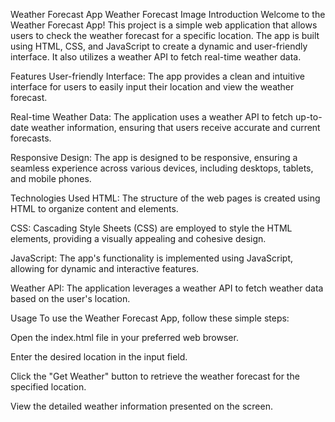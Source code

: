 Weather Forecast App Weather Forecast Image
Introduction
Welcome to the Weather Forecast App! This project is a simple web application that allows users to check the weather forecast for a specific location. The app is built using HTML, CSS, and JavaScript to create a dynamic and user-friendly interface. It also utilizes a weather API to fetch real-time weather data.

Features
User-friendly Interface: The app provides a clean and intuitive interface for users to easily input their location and view the weather forecast.

Real-time Weather Data: The application uses a weather API to fetch up-to-date weather information, ensuring that users receive accurate and current forecasts.

Responsive Design: The app is designed to be responsive, ensuring a seamless experience across various devices, including desktops, tablets, and mobile phones.

Technologies Used
HTML: The structure of the web pages is created using HTML to organize content and elements.

CSS: Cascading Style Sheets (CSS) are employed to style the HTML elements, providing a visually appealing and cohesive design.

JavaScript: The app's functionality is implemented using JavaScript, allowing for dynamic and interactive features.

Weather API: The application leverages a weather API to fetch weather data based on the user's location.

Usage
To use the Weather Forecast App, follow these simple steps:

Open the index.html file in your preferred web browser.

Enter the desired location in the input field.

Click the "Get Weather" button to retrieve the weather forecast for the specified location.

View the detailed weather information presented on the screen.
